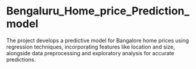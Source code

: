 # Bengaluru_Home_price_Prediction_model
The project develops a predictive model for Bangalore home prices using regression techniques, incorporating features like location and size, alongside data preprocessing and exploratory analysis for accurate predictions.
